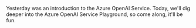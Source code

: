 Yesterday was an introduction to the Azure OpenAI Service. Today, we'll dig deeper into the Azure OpenAI Service Playground, so come along, it'll be fun.